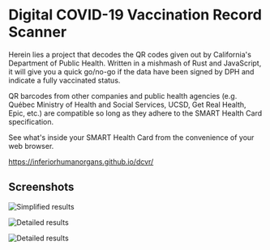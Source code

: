 Digital COVID-19 Vaccination Record Scanner
====

Herein lies a project that decodes the QR codes given out by California's Department of Public Health.  Written in a mishmash of Rust and JavaScript, it will give you a quick go/no-go if the data have been signed by DPH and indicate a fully vaccinated status.

QR barcodes from other companies and public health agencies (e.g. Québec Ministry of Health and Social Services, UCSD, Get Real Health, Epic, etc.) are compatible so long as they adhere to the SMART Health Card specification.

See what's inside your SMART Health Card from the convenience of your web browser.

https://inferiorhumanorgans.github.io/dcvr/

Screenshots
----

![Simplified results](../screenshots/01-overview.png?raw=true)

![Detailed results](../screenshots/02-detail.png?raw=true)

![Detailed results](../screenshots/03-detail.png?raw=true)

